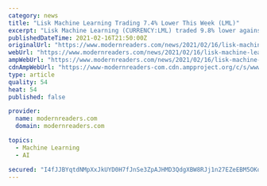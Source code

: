 ```yaml
---
category: news
title: "Lisk Machine Learning Trading 7.4% Lower This Week (LML)"
excerpt: "Lisk Machine Learning (CURRENCY:LML) traded 9.8% lower against the dollar during the 1 day period ending at 16:00 PM Eastern on February 16th. One Lisk Machine Learning token can currently be bought for about $0."
publishedDateTime: 2021-02-16T21:50:00Z
originalUrl: "https://www.modernreaders.com/news/2021/02/16/lisk-machine-learning-trading-7-4-lower-this-week-lml.html"
webUrl: "https://www.modernreaders.com/news/2021/02/16/lisk-machine-learning-trading-7-4-lower-this-week-lml.html"
ampWebUrl: "https://www.modernreaders.com/news/2021/02/16/lisk-machine-learning-trading-7-4-lower-this-week-lml.html/amp"
cdnAmpWebUrl: "https://www-modernreaders-com.cdn.ampproject.org/c/s/www.modernreaders.com/news/2021/02/16/lisk-machine-learning-trading-7-4-lower-this-week-lml.html/amp"
type: article
quality: 54
heat: 54
published: false

provider:
  name: modernreaders.com
  domain: modernreaders.com

topics:
  - Machine Learning
  - AI

secured: "I4fJJBYqtdNMpXxJkUYD0H7fJnSe3ZpAJHMD3QdgXBW8RJj1n27EZeEBM5OKou0veMp1k3h1BNq4ferh6s1DICDPqIv+3Oy94/v5jIYQ55lSDJmQ4hUjoJSc1eRhGDRAIyvHaXwYl9/iJMysLsmskRn8IQnTpmFpLAhAC9OhlPkAqWopE/npRpRuGAoUEkwiJA+EqZtqqubFWl5dDPBt1iUf+YHjkZByqd3HNNRSf8cgHgnYowTncYSXVQqLfTMoaHqH6BrHmCIKncTzfSbYT32mpwxsSZ8SVNFOIEonbZflCQLfinVgtynmS8IUk/ve7dQUZx1kC1J9eeBNhrtOwF+rxb7MpTUGdjorvMnEAj8=;1lODaQTS7TwN0Fc3pwiFLg=="
---
```


